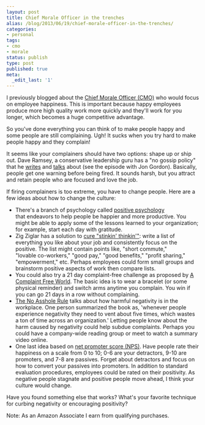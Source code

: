 ```yaml
---
layout: post
title: Chief Morale Officer in the trenches
alias: /blog/2013/06/19/chief-morale-officer-in-the-trenches/
categories:
- personal
tags:
- cmo
- morale
status: publish
type: post
published: true
meta:
  _edit_last: '1'
---
```

I previously blogged about the <a title="http://sethholloway.com/blog/2011/08/22/cmo-chief-morale-officer/" href="http://sethholloway.com/blog/2011/08/22/cmo-chief-morale-officer/">Chief Morale Officer (CMO)</a> who would focus on employee happiness. This is important because happy employees produce more high quality work more quickly and they'll work for you longer, which becomes a huge competitive advantage.

So you've done everything you can think of to make people happy and some people are still complaining. Ugh! It sucks when you try hard to make people happy and they complain!

It seems like your complainers should have two options: shape up or ship out. Dave Ramsey, a conservative leadership guru has a "no gossip policy" that he <a title="http://www.daveramsey.com/article/gossip-is-poison-to-your-team/lifeandmoney_business/" href="http://www.daveramsey.com/article/gossip-is-poison-to-your-team/lifeandmoney_business/">writes</a> and <a title="http://www.daveramsey.com/entreleadership/podcast" href="http://www.daveramsey.com/entreleadership/podcast">talks</a> about (see the episode with Jon Gordon). Basically, people get one warning before being fired. It sounds harsh, but you attract and retain people who are focused and love the job.

If firing complainers is too extreme, you have to change people. Here are a few ideas about how to change the culture:

  * There's a branch of psychology called <a title="http://en.wikipedia.org/wiki/Positive_psychology" href="http://en.wikipedia.org/wiki/Positive_psychology">positive psychology</a> that endeavors to help people be happier and more productive. You might be able to apply some of the lessons learned to your organization; for example, start each day with gratitude.
  * Zig Ziglar has a solution to <a title="http://www.youtube.com/watch?v=0XC_Fkg0UIQ" href="http://www.youtube.com/watch?v=0XC_Fkg0UIQ">cure "stinkin' thinkin'"</a>: write a list of everything you like about your job and consistently focus on the positive. The list might contain points like, "short commute," "lovable co-workers," "good pay," "good benefits," "profit sharing," "empowerment," etc. Perhaps employees could form small groups and brainstorm positive aspects of work then compare lists.
  * You could also try a 21 day complaint-free challenge as proposed by <a title="http://www.amazon.com/gp/product/0385524587" href="http://www.amazon.com/gp/product/0385524587">A Complaint Free World</a>. The basic idea is to wear a bracelet (or some physical reminder) and switch arms anytime you complain. You win if you can go 21 days in a row without complaining.
  * <a title="http://www.amazon.com/dp/0446698202" href="http://www.amazon.com/dp/0446698202">The No Asshole Rule</a> talks about how harmful negativity is in the workplace. One person summarized the book as, 'whenever people experience negativity they need to vent about five times, which wastes a ton of time across an organization.' Letting people know about the harm caused by negativity could help subdue complaints. Perhaps you could have a company-wide reading group or meet to watch a summary video online.
  * One last idea based on <a title="http://en.wikipedia.org/wiki/Net_Promoter" href="http://en.wikipedia.org/wiki/Net_Promoter">net promoter score (NPS)</a>. Have people rate their happiness on a scale from 0 to 10; 0-6 are your detractors, 9-10 are promoters, and 7-8 are passives. Forget about detractors and focus on how to convert your passives into promoters. In addition to standard evaluation procedures, employees could be rated on their positivity. As negative people stagnate and positive people move ahead, I think your culture would change.

Have you found something else that works? What's your favorite technique for curbing negativity or encouraging positivity?

Note: As an Amazon Associate I earn from qualifying purchases.
